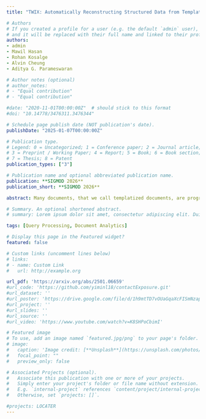 ```yaml
---
title: "TWIX: Automatically Reconstructing Structured Data from Templatized Documents"

# Authors
# If you created a profile for a user (e.g. the default `admin` user), write the username (folder name) here 
# and it will be replaced with their full name and linked to their profile.
authors:
- admin
- Mawil Hasan
- Rohan Kosalge
- Alvin Cheung
- Aditya G. Parameswaran

# Author notes (optional)
# author_notes:
# - "Equal contribution"
# - "Equal contribution"

#date: "2020-11-01T00:00:00Z"  # should stick to this format
#doi: "10.14778/3476311.3476344"

# Schedule page publish date (NOT publication's date).
publishDate: "2025-01-07T00:00:00Z"

# Publication type.
# Legend: 0 = Uncategorized; 1 = Conference paper; 2 = Journal article;
# 3 = Preprint / Working Paper; 4 = Report; 5 = Book; 6 = Book section;
# 7 = Thesis; 8 = Patent
publication_types: ["3"]

# Publication name and optional abbreviated publication name.
publication: **SIGMOD 2026**
publication_short: **SIGMOD 2026**

abstract: Many documents, that we call templatized documents, are programmatically generated by populating fields in a visual template. Effective data extraction from these documents is crucial to supporting downstream analytical tasks. Current data extraction tools often struggle with complex document layouts, incur high latency and/or cost on large datasets, and often require significant human effort, when extracting tables or values given user-specified fields from documents. The key insight of our tool, TWIX, is to predict the underlying template used to create such documents, modeling the visual and structural commonalities across documents. Data extraction based on this predicted template provides a more principled, accurate, and efficient solution at a low cost. Comprehensive evaluations on 34 diverse real-world datasets show that uncovering the template is crucial for data extraction from templatized documents. TWIX achieves over 90% precision and recall on average, outperforming tools from industry. Textract and Azure Document Intelligence, and vision-based LLMs like GPT-4-Vision, by over 25% in precision and recall. TWIX scales easily to large datasets and is 734X faster and 5836X cheaper than vision-based LLMs for extracting data from a large document collection with 817 pages.

# Summary. An optional shortened abstract.
# summary: Lorem ipsum dolor sit amet, consectetur adipiscing elit. Duis posuere tellus ac convallis placerat. Proin tincidunt magna sed ex sollicitudin condimentum.

tags: [Query Processing, Document Analytics]

# Display this page in the Featured widget?
featured: false

# Custom links (uncomment lines below)
# links:
# - name: Custom Link
#   url: http://example.org

url_pdf: 'https://arxiv.org/abs/2501.06659'
#url_code: 'https://github.com/yiminl18/contactExposure.git'
#url_dataset: ''
#url_poster: 'https://drive.google.com/file/d/1h9mtTD7vOUaGqaXcFISmNzapGBcmAgAO/view'
#url_project: ''
#url_slides: ''
#url_source: ''
#url_video: 'https://www.youtube.com/watch?v=K8SHPoCbimI'

# Featured image
# To use, add an image named `featured.jpg/png` to your page's folder. 
# image:
#   caption: 'Image credit: [**Unsplash**](https://unsplash.com/photos/pLCdAaMFLTE)'
#   focal_point: ""
#   preview_only: false

# Associated Projects (optional).
#   Associate this publication with one or more of your projects.
#   Simply enter your project's folder or file name without extension.
#   E.g. `internal-project` references `content/project/internal-project/index.md`.
#   Otherwise, set `projects: []`.

#projects: LOCATER
---
```



